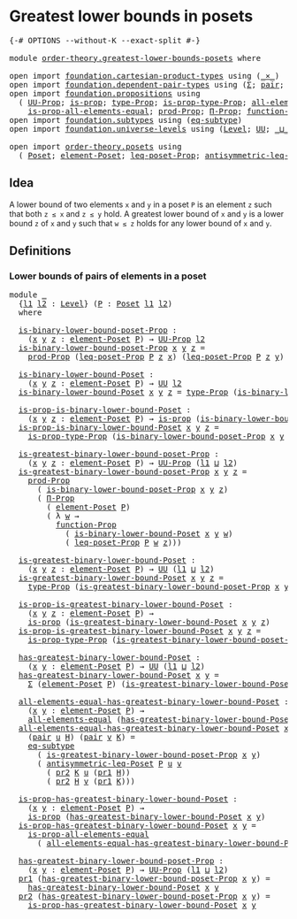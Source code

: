 # Greatest lower bounds in posets

<pre class="Agda"><a id="44" class="Symbol">{-#</a> <a id="48" class="Keyword">OPTIONS</a> <a id="56" class="Pragma">--without-K</a> <a id="68" class="Pragma">--exact-split</a> <a id="82" class="Symbol">#-}</a>

<a id="87" class="Keyword">module</a> <a id="94" href="order-theory.greatest-lower-bounds-posets.html" class="Module">order-theory.greatest-lower-bounds-posets</a> <a id="136" class="Keyword">where</a>

<a id="143" class="Keyword">open</a> <a id="148" class="Keyword">import</a> <a id="155" href="foundation.cartesian-product-types.html" class="Module">foundation.cartesian-product-types</a> <a id="190" class="Keyword">using</a> <a id="196" class="Symbol">(</a><a id="197" href="foundation-core.cartesian-product-types.html#577" class="Function Operator">_×_</a><a id="200" class="Symbol">)</a>
<a id="202" class="Keyword">open</a> <a id="207" class="Keyword">import</a> <a id="214" href="foundation.dependent-pair-types.html" class="Module">foundation.dependent-pair-types</a> <a id="246" class="Keyword">using</a> <a id="252" class="Symbol">(</a><a id="253" href="foundation-core.dependent-pair-types.html#502" class="Record">Σ</a><a id="254" class="Symbol">;</a> <a id="256" href="foundation-core.dependent-pair-types.html#575" class="InductiveConstructor">pair</a><a id="260" class="Symbol">;</a> <a id="262" href="foundation-core.dependent-pair-types.html#592" class="Field">pr1</a><a id="265" class="Symbol">;</a> <a id="267" href="foundation-core.dependent-pair-types.html#604" class="Field">pr2</a><a id="270" class="Symbol">)</a>
<a id="272" class="Keyword">open</a> <a id="277" class="Keyword">import</a> <a id="284" href="foundation.propositions.html" class="Module">foundation.propositions</a> <a id="308" class="Keyword">using</a>
  <a id="316" class="Symbol">(</a> <a id="318" href="foundation-core.propositions.html#1322" class="Function">UU-Prop</a><a id="325" class="Symbol">;</a> <a id="327" href="foundation-core.propositions.html#1246" class="Function">is-prop</a><a id="334" class="Symbol">;</a> <a id="336" href="foundation-core.propositions.html#1424" class="Function">type-Prop</a><a id="345" class="Symbol">;</a> <a id="347" href="foundation-core.propositions.html#1491" class="Function">is-prop-type-Prop</a><a id="364" class="Symbol">;</a> <a id="366" href="foundation-core.propositions.html#2135" class="Function">all-elements-equal</a><a id="384" class="Symbol">;</a>
    <a id="390" href="foundation-core.propositions.html#2335" class="Function">is-prop-all-elements-equal</a><a id="416" class="Symbol">;</a> <a id="418" href="foundation-core.propositions.html#5805" class="Function">prod-Prop</a><a id="427" class="Symbol">;</a> <a id="429" href="foundation.propositions.html#1941" class="Function">Π-Prop</a><a id="435" class="Symbol">;</a> <a id="437" href="foundation.propositions.html#3552" class="Function">function-Prop</a><a id="450" class="Symbol">)</a>
<a id="452" class="Keyword">open</a> <a id="457" class="Keyword">import</a> <a id="464" href="foundation.subtypes.html" class="Module">foundation.subtypes</a> <a id="484" class="Keyword">using</a> <a id="490" class="Symbol">(</a><a id="491" href="foundation-core.subtypes.html#3381" class="Function">eq-subtype</a><a id="501" class="Symbol">)</a>
<a id="503" class="Keyword">open</a> <a id="508" class="Keyword">import</a> <a id="515" href="foundation.universe-levels.html" class="Module">foundation.universe-levels</a> <a id="542" class="Keyword">using</a> <a id="548" class="Symbol">(</a><a id="549" href="Agda.Primitive.html#597" class="Postulate">Level</a><a id="554" class="Symbol">;</a> <a id="556" href="foundation-core.universe-levels.html#222" class="Primitive">UU</a><a id="558" class="Symbol">;</a> <a id="560" href="Agda.Primitive.html#810" class="Primitive Operator">_⊔_</a><a id="563" class="Symbol">)</a>

<a id="566" class="Keyword">open</a> <a id="571" class="Keyword">import</a> <a id="578" href="order-theory.posets.html" class="Module">order-theory.posets</a> <a id="598" class="Keyword">using</a>
  <a id="606" class="Symbol">(</a> <a id="608" href="order-theory.posets.html#731" class="Function">Poset</a><a id="613" class="Symbol">;</a> <a id="615" href="order-theory.posets.html#1145" class="Function">element-Poset</a><a id="628" class="Symbol">;</a> <a id="630" href="order-theory.posets.html#1194" class="Function">leq-poset-Prop</a><a id="644" class="Symbol">;</a> <a id="646" href="order-theory.posets.html#1983" class="Function">antisymmetric-leq-Poset</a><a id="669" class="Symbol">)</a>
</pre>
## Idea

A lower bound of two elements `x` and `y` in a poset `P` is an element `z` such that both `z ≤ x` and `z ≤ y` hold. A greatest lower bound of `x` and `y` is a lower bound `z` of `x` and `y` such that `w ≤ z` holds for any lower bound of `x` and `y`.

## Definitions

### Lower bounds of pairs of elements in a poset

<pre class="Agda"><a id="1010" class="Keyword">module</a> <a id="1017" href="order-theory.greatest-lower-bounds-posets.html#1017" class="Module">_</a>
  <a id="1021" class="Symbol">{</a><a id="1022" href="order-theory.greatest-lower-bounds-posets.html#1022" class="Bound">l1</a> <a id="1025" href="order-theory.greatest-lower-bounds-posets.html#1025" class="Bound">l2</a> <a id="1028" class="Symbol">:</a> <a id="1030" href="Agda.Primitive.html#597" class="Postulate">Level</a><a id="1035" class="Symbol">}</a> <a id="1037" class="Symbol">(</a><a id="1038" href="order-theory.greatest-lower-bounds-posets.html#1038" class="Bound">P</a> <a id="1040" class="Symbol">:</a> <a id="1042" href="order-theory.posets.html#731" class="Function">Poset</a> <a id="1048" href="order-theory.greatest-lower-bounds-posets.html#1022" class="Bound">l1</a> <a id="1051" href="order-theory.greatest-lower-bounds-posets.html#1025" class="Bound">l2</a><a id="1053" class="Symbol">)</a>
  <a id="1057" class="Keyword">where</a>

  <a id="1066" href="order-theory.greatest-lower-bounds-posets.html#1066" class="Function">is-binary-lower-bound-poset-Prop</a> <a id="1099" class="Symbol">:</a>
    <a id="1105" class="Symbol">(</a><a id="1106" href="order-theory.greatest-lower-bounds-posets.html#1106" class="Bound">x</a> <a id="1108" href="order-theory.greatest-lower-bounds-posets.html#1108" class="Bound">y</a> <a id="1110" href="order-theory.greatest-lower-bounds-posets.html#1110" class="Bound">z</a> <a id="1112" class="Symbol">:</a> <a id="1114" href="order-theory.posets.html#1145" class="Function">element-Poset</a> <a id="1128" href="order-theory.greatest-lower-bounds-posets.html#1038" class="Bound">P</a><a id="1129" class="Symbol">)</a> <a id="1131" class="Symbol">→</a> <a id="1133" href="foundation-core.propositions.html#1322" class="Function">UU-Prop</a> <a id="1141" href="order-theory.greatest-lower-bounds-posets.html#1025" class="Bound">l2</a>
  <a id="1146" href="order-theory.greatest-lower-bounds-posets.html#1066" class="Function">is-binary-lower-bound-poset-Prop</a> <a id="1179" href="order-theory.greatest-lower-bounds-posets.html#1179" class="Bound">x</a> <a id="1181" href="order-theory.greatest-lower-bounds-posets.html#1181" class="Bound">y</a> <a id="1183" href="order-theory.greatest-lower-bounds-posets.html#1183" class="Bound">z</a> <a id="1185" class="Symbol">=</a>
    <a id="1191" href="foundation-core.propositions.html#5805" class="Function">prod-Prop</a> <a id="1201" class="Symbol">(</a><a id="1202" href="order-theory.posets.html#1194" class="Function">leq-poset-Prop</a> <a id="1217" href="order-theory.greatest-lower-bounds-posets.html#1038" class="Bound">P</a> <a id="1219" href="order-theory.greatest-lower-bounds-posets.html#1183" class="Bound">z</a> <a id="1221" href="order-theory.greatest-lower-bounds-posets.html#1179" class="Bound">x</a><a id="1222" class="Symbol">)</a> <a id="1224" class="Symbol">(</a><a id="1225" href="order-theory.posets.html#1194" class="Function">leq-poset-Prop</a> <a id="1240" href="order-theory.greatest-lower-bounds-posets.html#1038" class="Bound">P</a> <a id="1242" href="order-theory.greatest-lower-bounds-posets.html#1183" class="Bound">z</a> <a id="1244" href="order-theory.greatest-lower-bounds-posets.html#1181" class="Bound">y</a><a id="1245" class="Symbol">)</a>

  <a id="1250" href="order-theory.greatest-lower-bounds-posets.html#1250" class="Function">is-binary-lower-bound-Poset</a> <a id="1278" class="Symbol">:</a>
    <a id="1284" class="Symbol">(</a><a id="1285" href="order-theory.greatest-lower-bounds-posets.html#1285" class="Bound">x</a> <a id="1287" href="order-theory.greatest-lower-bounds-posets.html#1287" class="Bound">y</a> <a id="1289" href="order-theory.greatest-lower-bounds-posets.html#1289" class="Bound">z</a> <a id="1291" class="Symbol">:</a> <a id="1293" href="order-theory.posets.html#1145" class="Function">element-Poset</a> <a id="1307" href="order-theory.greatest-lower-bounds-posets.html#1038" class="Bound">P</a><a id="1308" class="Symbol">)</a> <a id="1310" class="Symbol">→</a> <a id="1312" href="foundation-core.universe-levels.html#222" class="Primitive">UU</a> <a id="1315" href="order-theory.greatest-lower-bounds-posets.html#1025" class="Bound">l2</a>
  <a id="1320" href="order-theory.greatest-lower-bounds-posets.html#1250" class="Function">is-binary-lower-bound-Poset</a> <a id="1348" href="order-theory.greatest-lower-bounds-posets.html#1348" class="Bound">x</a> <a id="1350" href="order-theory.greatest-lower-bounds-posets.html#1350" class="Bound">y</a> <a id="1352" href="order-theory.greatest-lower-bounds-posets.html#1352" class="Bound">z</a> <a id="1354" class="Symbol">=</a> <a id="1356" href="foundation-core.propositions.html#1424" class="Function">type-Prop</a> <a id="1366" class="Symbol">(</a><a id="1367" href="order-theory.greatest-lower-bounds-posets.html#1066" class="Function">is-binary-lower-bound-poset-Prop</a> <a id="1400" href="order-theory.greatest-lower-bounds-posets.html#1348" class="Bound">x</a> <a id="1402" href="order-theory.greatest-lower-bounds-posets.html#1350" class="Bound">y</a> <a id="1404" href="order-theory.greatest-lower-bounds-posets.html#1352" class="Bound">z</a><a id="1405" class="Symbol">)</a>

  <a id="1410" href="order-theory.greatest-lower-bounds-posets.html#1410" class="Function">is-prop-is-binary-lower-bound-Poset</a> <a id="1446" class="Symbol">:</a>
    <a id="1452" class="Symbol">(</a><a id="1453" href="order-theory.greatest-lower-bounds-posets.html#1453" class="Bound">x</a> <a id="1455" href="order-theory.greatest-lower-bounds-posets.html#1455" class="Bound">y</a> <a id="1457" href="order-theory.greatest-lower-bounds-posets.html#1457" class="Bound">z</a> <a id="1459" class="Symbol">:</a> <a id="1461" href="order-theory.posets.html#1145" class="Function">element-Poset</a> <a id="1475" href="order-theory.greatest-lower-bounds-posets.html#1038" class="Bound">P</a><a id="1476" class="Symbol">)</a> <a id="1478" class="Symbol">→</a> <a id="1480" href="foundation-core.propositions.html#1246" class="Function">is-prop</a> <a id="1488" class="Symbol">(</a><a id="1489" href="order-theory.greatest-lower-bounds-posets.html#1250" class="Function">is-binary-lower-bound-Poset</a> <a id="1517" href="order-theory.greatest-lower-bounds-posets.html#1453" class="Bound">x</a> <a id="1519" href="order-theory.greatest-lower-bounds-posets.html#1455" class="Bound">y</a> <a id="1521" href="order-theory.greatest-lower-bounds-posets.html#1457" class="Bound">z</a><a id="1522" class="Symbol">)</a>
  <a id="1526" href="order-theory.greatest-lower-bounds-posets.html#1410" class="Function">is-prop-is-binary-lower-bound-Poset</a> <a id="1562" href="order-theory.greatest-lower-bounds-posets.html#1562" class="Bound">x</a> <a id="1564" href="order-theory.greatest-lower-bounds-posets.html#1564" class="Bound">y</a> <a id="1566" href="order-theory.greatest-lower-bounds-posets.html#1566" class="Bound">z</a> <a id="1568" class="Symbol">=</a>
    <a id="1574" href="foundation-core.propositions.html#1491" class="Function">is-prop-type-Prop</a> <a id="1592" class="Symbol">(</a><a id="1593" href="order-theory.greatest-lower-bounds-posets.html#1066" class="Function">is-binary-lower-bound-poset-Prop</a> <a id="1626" href="order-theory.greatest-lower-bounds-posets.html#1562" class="Bound">x</a> <a id="1628" href="order-theory.greatest-lower-bounds-posets.html#1564" class="Bound">y</a> <a id="1630" href="order-theory.greatest-lower-bounds-posets.html#1566" class="Bound">z</a><a id="1631" class="Symbol">)</a>

  <a id="1636" href="order-theory.greatest-lower-bounds-posets.html#1636" class="Function">is-greatest-binary-lower-bound-poset-Prop</a> <a id="1678" class="Symbol">:</a>
    <a id="1684" class="Symbol">(</a><a id="1685" href="order-theory.greatest-lower-bounds-posets.html#1685" class="Bound">x</a> <a id="1687" href="order-theory.greatest-lower-bounds-posets.html#1687" class="Bound">y</a> <a id="1689" href="order-theory.greatest-lower-bounds-posets.html#1689" class="Bound">z</a> <a id="1691" class="Symbol">:</a> <a id="1693" href="order-theory.posets.html#1145" class="Function">element-Poset</a> <a id="1707" href="order-theory.greatest-lower-bounds-posets.html#1038" class="Bound">P</a><a id="1708" class="Symbol">)</a> <a id="1710" class="Symbol">→</a> <a id="1712" href="foundation-core.propositions.html#1322" class="Function">UU-Prop</a> <a id="1720" class="Symbol">(</a><a id="1721" href="order-theory.greatest-lower-bounds-posets.html#1022" class="Bound">l1</a> <a id="1724" href="Agda.Primitive.html#810" class="Primitive Operator">⊔</a> <a id="1726" href="order-theory.greatest-lower-bounds-posets.html#1025" class="Bound">l2</a><a id="1728" class="Symbol">)</a>
  <a id="1732" href="order-theory.greatest-lower-bounds-posets.html#1636" class="Function">is-greatest-binary-lower-bound-poset-Prop</a> <a id="1774" href="order-theory.greatest-lower-bounds-posets.html#1774" class="Bound">x</a> <a id="1776" href="order-theory.greatest-lower-bounds-posets.html#1776" class="Bound">y</a> <a id="1778" href="order-theory.greatest-lower-bounds-posets.html#1778" class="Bound">z</a> <a id="1780" class="Symbol">=</a>
    <a id="1786" href="foundation-core.propositions.html#5805" class="Function">prod-Prop</a>
      <a id="1802" class="Symbol">(</a> <a id="1804" href="order-theory.greatest-lower-bounds-posets.html#1066" class="Function">is-binary-lower-bound-poset-Prop</a> <a id="1837" href="order-theory.greatest-lower-bounds-posets.html#1774" class="Bound">x</a> <a id="1839" href="order-theory.greatest-lower-bounds-posets.html#1776" class="Bound">y</a> <a id="1841" href="order-theory.greatest-lower-bounds-posets.html#1778" class="Bound">z</a><a id="1842" class="Symbol">)</a>
      <a id="1850" class="Symbol">(</a> <a id="1852" href="foundation.propositions.html#1941" class="Function">Π-Prop</a>
        <a id="1867" class="Symbol">(</a> <a id="1869" href="order-theory.posets.html#1145" class="Function">element-Poset</a> <a id="1883" href="order-theory.greatest-lower-bounds-posets.html#1038" class="Bound">P</a><a id="1884" class="Symbol">)</a>
        <a id="1894" class="Symbol">(</a> <a id="1896" class="Symbol">λ</a> <a id="1898" href="order-theory.greatest-lower-bounds-posets.html#1898" class="Bound">w</a> <a id="1900" class="Symbol">→</a>
          <a id="1912" href="foundation.propositions.html#3552" class="Function">function-Prop</a>
            <a id="1938" class="Symbol">(</a> <a id="1940" href="order-theory.greatest-lower-bounds-posets.html#1250" class="Function">is-binary-lower-bound-Poset</a> <a id="1968" href="order-theory.greatest-lower-bounds-posets.html#1774" class="Bound">x</a> <a id="1970" href="order-theory.greatest-lower-bounds-posets.html#1776" class="Bound">y</a> <a id="1972" href="order-theory.greatest-lower-bounds-posets.html#1898" class="Bound">w</a><a id="1973" class="Symbol">)</a>
            <a id="1987" class="Symbol">(</a> <a id="1989" href="order-theory.posets.html#1194" class="Function">leq-poset-Prop</a> <a id="2004" href="order-theory.greatest-lower-bounds-posets.html#1038" class="Bound">P</a> <a id="2006" href="order-theory.greatest-lower-bounds-posets.html#1898" class="Bound">w</a> <a id="2008" href="order-theory.greatest-lower-bounds-posets.html#1778" class="Bound">z</a><a id="2009" class="Symbol">)))</a>

  <a id="2016" href="order-theory.greatest-lower-bounds-posets.html#2016" class="Function">is-greatest-binary-lower-bound-Poset</a> <a id="2053" class="Symbol">:</a>
    <a id="2059" class="Symbol">(</a><a id="2060" href="order-theory.greatest-lower-bounds-posets.html#2060" class="Bound">x</a> <a id="2062" href="order-theory.greatest-lower-bounds-posets.html#2062" class="Bound">y</a> <a id="2064" href="order-theory.greatest-lower-bounds-posets.html#2064" class="Bound">z</a> <a id="2066" class="Symbol">:</a> <a id="2068" href="order-theory.posets.html#1145" class="Function">element-Poset</a> <a id="2082" href="order-theory.greatest-lower-bounds-posets.html#1038" class="Bound">P</a><a id="2083" class="Symbol">)</a> <a id="2085" class="Symbol">→</a> <a id="2087" href="foundation-core.universe-levels.html#222" class="Primitive">UU</a> <a id="2090" class="Symbol">(</a><a id="2091" href="order-theory.greatest-lower-bounds-posets.html#1022" class="Bound">l1</a> <a id="2094" href="Agda.Primitive.html#810" class="Primitive Operator">⊔</a> <a id="2096" href="order-theory.greatest-lower-bounds-posets.html#1025" class="Bound">l2</a><a id="2098" class="Symbol">)</a>
  <a id="2102" href="order-theory.greatest-lower-bounds-posets.html#2016" class="Function">is-greatest-binary-lower-bound-Poset</a> <a id="2139" href="order-theory.greatest-lower-bounds-posets.html#2139" class="Bound">x</a> <a id="2141" href="order-theory.greatest-lower-bounds-posets.html#2141" class="Bound">y</a> <a id="2143" href="order-theory.greatest-lower-bounds-posets.html#2143" class="Bound">z</a> <a id="2145" class="Symbol">=</a>
    <a id="2151" href="foundation-core.propositions.html#1424" class="Function">type-Prop</a> <a id="2161" class="Symbol">(</a><a id="2162" href="order-theory.greatest-lower-bounds-posets.html#1636" class="Function">is-greatest-binary-lower-bound-poset-Prop</a> <a id="2204" href="order-theory.greatest-lower-bounds-posets.html#2139" class="Bound">x</a> <a id="2206" href="order-theory.greatest-lower-bounds-posets.html#2141" class="Bound">y</a> <a id="2208" href="order-theory.greatest-lower-bounds-posets.html#2143" class="Bound">z</a><a id="2209" class="Symbol">)</a>

  <a id="2214" href="order-theory.greatest-lower-bounds-posets.html#2214" class="Function">is-prop-is-greatest-binary-lower-bound-Poset</a> <a id="2259" class="Symbol">:</a>
    <a id="2265" class="Symbol">(</a><a id="2266" href="order-theory.greatest-lower-bounds-posets.html#2266" class="Bound">x</a> <a id="2268" href="order-theory.greatest-lower-bounds-posets.html#2268" class="Bound">y</a> <a id="2270" href="order-theory.greatest-lower-bounds-posets.html#2270" class="Bound">z</a> <a id="2272" class="Symbol">:</a> <a id="2274" href="order-theory.posets.html#1145" class="Function">element-Poset</a> <a id="2288" href="order-theory.greatest-lower-bounds-posets.html#1038" class="Bound">P</a><a id="2289" class="Symbol">)</a> <a id="2291" class="Symbol">→</a>
    <a id="2297" href="foundation-core.propositions.html#1246" class="Function">is-prop</a> <a id="2305" class="Symbol">(</a><a id="2306" href="order-theory.greatest-lower-bounds-posets.html#2016" class="Function">is-greatest-binary-lower-bound-Poset</a> <a id="2343" href="order-theory.greatest-lower-bounds-posets.html#2266" class="Bound">x</a> <a id="2345" href="order-theory.greatest-lower-bounds-posets.html#2268" class="Bound">y</a> <a id="2347" href="order-theory.greatest-lower-bounds-posets.html#2270" class="Bound">z</a><a id="2348" class="Symbol">)</a>
  <a id="2352" href="order-theory.greatest-lower-bounds-posets.html#2214" class="Function">is-prop-is-greatest-binary-lower-bound-Poset</a> <a id="2397" href="order-theory.greatest-lower-bounds-posets.html#2397" class="Bound">x</a> <a id="2399" href="order-theory.greatest-lower-bounds-posets.html#2399" class="Bound">y</a> <a id="2401" href="order-theory.greatest-lower-bounds-posets.html#2401" class="Bound">z</a> <a id="2403" class="Symbol">=</a>
    <a id="2409" href="foundation-core.propositions.html#1491" class="Function">is-prop-type-Prop</a> <a id="2427" class="Symbol">(</a><a id="2428" href="order-theory.greatest-lower-bounds-posets.html#1636" class="Function">is-greatest-binary-lower-bound-poset-Prop</a> <a id="2470" href="order-theory.greatest-lower-bounds-posets.html#2397" class="Bound">x</a> <a id="2472" href="order-theory.greatest-lower-bounds-posets.html#2399" class="Bound">y</a> <a id="2474" href="order-theory.greatest-lower-bounds-posets.html#2401" class="Bound">z</a><a id="2475" class="Symbol">)</a>

  <a id="2480" href="order-theory.greatest-lower-bounds-posets.html#2480" class="Function">has-greatest-binary-lower-bound-Poset</a> <a id="2518" class="Symbol">:</a>
    <a id="2524" class="Symbol">(</a><a id="2525" href="order-theory.greatest-lower-bounds-posets.html#2525" class="Bound">x</a> <a id="2527" href="order-theory.greatest-lower-bounds-posets.html#2527" class="Bound">y</a> <a id="2529" class="Symbol">:</a> <a id="2531" href="order-theory.posets.html#1145" class="Function">element-Poset</a> <a id="2545" href="order-theory.greatest-lower-bounds-posets.html#1038" class="Bound">P</a><a id="2546" class="Symbol">)</a> <a id="2548" class="Symbol">→</a> <a id="2550" href="foundation-core.universe-levels.html#222" class="Primitive">UU</a> <a id="2553" class="Symbol">(</a><a id="2554" href="order-theory.greatest-lower-bounds-posets.html#1022" class="Bound">l1</a> <a id="2557" href="Agda.Primitive.html#810" class="Primitive Operator">⊔</a> <a id="2559" href="order-theory.greatest-lower-bounds-posets.html#1025" class="Bound">l2</a><a id="2561" class="Symbol">)</a>
  <a id="2565" href="order-theory.greatest-lower-bounds-posets.html#2480" class="Function">has-greatest-binary-lower-bound-Poset</a> <a id="2603" href="order-theory.greatest-lower-bounds-posets.html#2603" class="Bound">x</a> <a id="2605" href="order-theory.greatest-lower-bounds-posets.html#2605" class="Bound">y</a> <a id="2607" class="Symbol">=</a>
    <a id="2613" href="foundation-core.dependent-pair-types.html#502" class="Record">Σ</a> <a id="2615" class="Symbol">(</a><a id="2616" href="order-theory.posets.html#1145" class="Function">element-Poset</a> <a id="2630" href="order-theory.greatest-lower-bounds-posets.html#1038" class="Bound">P</a><a id="2631" class="Symbol">)</a> <a id="2633" class="Symbol">(</a><a id="2634" href="order-theory.greatest-lower-bounds-posets.html#2016" class="Function">is-greatest-binary-lower-bound-Poset</a> <a id="2671" href="order-theory.greatest-lower-bounds-posets.html#2603" class="Bound">x</a> <a id="2673" href="order-theory.greatest-lower-bounds-posets.html#2605" class="Bound">y</a><a id="2674" class="Symbol">)</a>

  <a id="2679" href="order-theory.greatest-lower-bounds-posets.html#2679" class="Function">all-elements-equal-has-greatest-binary-lower-bound-Poset</a> <a id="2736" class="Symbol">:</a>
    <a id="2742" class="Symbol">(</a><a id="2743" href="order-theory.greatest-lower-bounds-posets.html#2743" class="Bound">x</a> <a id="2745" href="order-theory.greatest-lower-bounds-posets.html#2745" class="Bound">y</a> <a id="2747" class="Symbol">:</a> <a id="2749" href="order-theory.posets.html#1145" class="Function">element-Poset</a> <a id="2763" href="order-theory.greatest-lower-bounds-posets.html#1038" class="Bound">P</a><a id="2764" class="Symbol">)</a> <a id="2766" class="Symbol">→</a>
    <a id="2772" href="foundation-core.propositions.html#2135" class="Function">all-elements-equal</a> <a id="2791" class="Symbol">(</a><a id="2792" href="order-theory.greatest-lower-bounds-posets.html#2480" class="Function">has-greatest-binary-lower-bound-Poset</a> <a id="2830" href="order-theory.greatest-lower-bounds-posets.html#2743" class="Bound">x</a> <a id="2832" href="order-theory.greatest-lower-bounds-posets.html#2745" class="Bound">y</a><a id="2833" class="Symbol">)</a>
  <a id="2837" href="order-theory.greatest-lower-bounds-posets.html#2679" class="Function">all-elements-equal-has-greatest-binary-lower-bound-Poset</a> <a id="2894" href="order-theory.greatest-lower-bounds-posets.html#2894" class="Bound">x</a> <a id="2896" href="order-theory.greatest-lower-bounds-posets.html#2896" class="Bound">y</a>
    <a id="2902" class="Symbol">(</a><a id="2903" href="foundation-core.dependent-pair-types.html#575" class="InductiveConstructor">pair</a> <a id="2908" href="order-theory.greatest-lower-bounds-posets.html#2908" class="Bound">u</a> <a id="2910" href="order-theory.greatest-lower-bounds-posets.html#2910" class="Bound">H</a><a id="2911" class="Symbol">)</a> <a id="2913" class="Symbol">(</a><a id="2914" href="foundation-core.dependent-pair-types.html#575" class="InductiveConstructor">pair</a> <a id="2919" href="order-theory.greatest-lower-bounds-posets.html#2919" class="Bound">v</a> <a id="2921" href="order-theory.greatest-lower-bounds-posets.html#2921" class="Bound">K</a><a id="2922" class="Symbol">)</a> <a id="2924" class="Symbol">=</a>
    <a id="2930" href="foundation-core.subtypes.html#3381" class="Function">eq-subtype</a>
      <a id="2947" class="Symbol">(</a> <a id="2949" href="order-theory.greatest-lower-bounds-posets.html#1636" class="Function">is-greatest-binary-lower-bound-poset-Prop</a> <a id="2991" href="order-theory.greatest-lower-bounds-posets.html#2894" class="Bound">x</a> <a id="2993" href="order-theory.greatest-lower-bounds-posets.html#2896" class="Bound">y</a><a id="2994" class="Symbol">)</a>
      <a id="3002" class="Symbol">(</a> <a id="3004" href="order-theory.posets.html#1983" class="Function">antisymmetric-leq-Poset</a> <a id="3028" href="order-theory.greatest-lower-bounds-posets.html#1038" class="Bound">P</a> <a id="3030" href="order-theory.greatest-lower-bounds-posets.html#2908" class="Bound">u</a> <a id="3032" href="order-theory.greatest-lower-bounds-posets.html#2919" class="Bound">v</a>
        <a id="3042" class="Symbol">(</a> <a id="3044" href="foundation-core.dependent-pair-types.html#604" class="Field">pr2</a> <a id="3048" href="order-theory.greatest-lower-bounds-posets.html#2921" class="Bound">K</a> <a id="3050" href="order-theory.greatest-lower-bounds-posets.html#2908" class="Bound">u</a> <a id="3052" class="Symbol">(</a><a id="3053" href="foundation-core.dependent-pair-types.html#592" class="Field">pr1</a> <a id="3057" href="order-theory.greatest-lower-bounds-posets.html#2910" class="Bound">H</a><a id="3058" class="Symbol">))</a>
        <a id="3069" class="Symbol">(</a> <a id="3071" href="foundation-core.dependent-pair-types.html#604" class="Field">pr2</a> <a id="3075" href="order-theory.greatest-lower-bounds-posets.html#2910" class="Bound">H</a> <a id="3077" href="order-theory.greatest-lower-bounds-posets.html#2919" class="Bound">v</a> <a id="3079" class="Symbol">(</a><a id="3080" href="foundation-core.dependent-pair-types.html#592" class="Field">pr1</a> <a id="3084" href="order-theory.greatest-lower-bounds-posets.html#2921" class="Bound">K</a><a id="3085" class="Symbol">)))</a>

  <a id="3092" href="order-theory.greatest-lower-bounds-posets.html#3092" class="Function">is-prop-has-greatest-binary-lower-bound-Poset</a> <a id="3138" class="Symbol">:</a>
    <a id="3144" class="Symbol">(</a><a id="3145" href="order-theory.greatest-lower-bounds-posets.html#3145" class="Bound">x</a> <a id="3147" href="order-theory.greatest-lower-bounds-posets.html#3147" class="Bound">y</a> <a id="3149" class="Symbol">:</a> <a id="3151" href="order-theory.posets.html#1145" class="Function">element-Poset</a> <a id="3165" href="order-theory.greatest-lower-bounds-posets.html#1038" class="Bound">P</a><a id="3166" class="Symbol">)</a> <a id="3168" class="Symbol">→</a>
    <a id="3174" href="foundation-core.propositions.html#1246" class="Function">is-prop</a> <a id="3182" class="Symbol">(</a><a id="3183" href="order-theory.greatest-lower-bounds-posets.html#2480" class="Function">has-greatest-binary-lower-bound-Poset</a> <a id="3221" href="order-theory.greatest-lower-bounds-posets.html#3145" class="Bound">x</a> <a id="3223" href="order-theory.greatest-lower-bounds-posets.html#3147" class="Bound">y</a><a id="3224" class="Symbol">)</a>
  <a id="3228" href="order-theory.greatest-lower-bounds-posets.html#3092" class="Function">is-prop-has-greatest-binary-lower-bound-Poset</a> <a id="3274" href="order-theory.greatest-lower-bounds-posets.html#3274" class="Bound">x</a> <a id="3276" href="order-theory.greatest-lower-bounds-posets.html#3276" class="Bound">y</a> <a id="3278" class="Symbol">=</a>
    <a id="3284" href="foundation-core.propositions.html#2335" class="Function">is-prop-all-elements-equal</a>
      <a id="3317" class="Symbol">(</a> <a id="3319" href="order-theory.greatest-lower-bounds-posets.html#2679" class="Function">all-elements-equal-has-greatest-binary-lower-bound-Poset</a> <a id="3376" href="order-theory.greatest-lower-bounds-posets.html#3274" class="Bound">x</a> <a id="3378" href="order-theory.greatest-lower-bounds-posets.html#3276" class="Bound">y</a><a id="3379" class="Symbol">)</a>

  <a id="3384" href="order-theory.greatest-lower-bounds-posets.html#3384" class="Function">has-greatest-binary-lower-bound-poset-Prop</a> <a id="3427" class="Symbol">:</a>
    <a id="3433" class="Symbol">(</a><a id="3434" href="order-theory.greatest-lower-bounds-posets.html#3434" class="Bound">x</a> <a id="3436" href="order-theory.greatest-lower-bounds-posets.html#3436" class="Bound">y</a> <a id="3438" class="Symbol">:</a> <a id="3440" href="order-theory.posets.html#1145" class="Function">element-Poset</a> <a id="3454" href="order-theory.greatest-lower-bounds-posets.html#1038" class="Bound">P</a><a id="3455" class="Symbol">)</a> <a id="3457" class="Symbol">→</a> <a id="3459" href="foundation-core.propositions.html#1322" class="Function">UU-Prop</a> <a id="3467" class="Symbol">(</a><a id="3468" href="order-theory.greatest-lower-bounds-posets.html#1022" class="Bound">l1</a> <a id="3471" href="Agda.Primitive.html#810" class="Primitive Operator">⊔</a> <a id="3473" href="order-theory.greatest-lower-bounds-posets.html#1025" class="Bound">l2</a><a id="3475" class="Symbol">)</a>
  <a id="3479" href="foundation-core.dependent-pair-types.html#592" class="Field">pr1</a> <a id="3483" class="Symbol">(</a><a id="3484" href="order-theory.greatest-lower-bounds-posets.html#3384" class="Function">has-greatest-binary-lower-bound-poset-Prop</a> <a id="3527" href="order-theory.greatest-lower-bounds-posets.html#3527" class="Bound">x</a> <a id="3529" href="order-theory.greatest-lower-bounds-posets.html#3529" class="Bound">y</a><a id="3530" class="Symbol">)</a> <a id="3532" class="Symbol">=</a>
    <a id="3538" href="order-theory.greatest-lower-bounds-posets.html#2480" class="Function">has-greatest-binary-lower-bound-Poset</a> <a id="3576" href="order-theory.greatest-lower-bounds-posets.html#3527" class="Bound">x</a> <a id="3578" href="order-theory.greatest-lower-bounds-posets.html#3529" class="Bound">y</a>
  <a id="3582" href="foundation-core.dependent-pair-types.html#604" class="Field">pr2</a> <a id="3586" class="Symbol">(</a><a id="3587" href="order-theory.greatest-lower-bounds-posets.html#3384" class="Function">has-greatest-binary-lower-bound-poset-Prop</a> <a id="3630" href="order-theory.greatest-lower-bounds-posets.html#3630" class="Bound">x</a> <a id="3632" href="order-theory.greatest-lower-bounds-posets.html#3632" class="Bound">y</a><a id="3633" class="Symbol">)</a> <a id="3635" class="Symbol">=</a>
    <a id="3641" href="order-theory.greatest-lower-bounds-posets.html#3092" class="Function">is-prop-has-greatest-binary-lower-bound-Poset</a> <a id="3687" href="order-theory.greatest-lower-bounds-posets.html#3630" class="Bound">x</a> <a id="3689" href="order-theory.greatest-lower-bounds-posets.html#3632" class="Bound">y</a>
</pre>